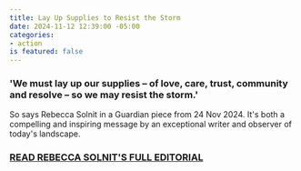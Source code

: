 ```yaml
---
title: Lay Up Supplies to Resist the Storm
date: 2024-11-12 12:39:00 -05:00
categories:
- action
is featured: false
---
```


### 'We must lay up our supplies – of love, care, trust, community and resolve – so we may resist the storm.'

So says Rebecca Solnit in a Guardian piece from 24 Nov 2024.  It's both a compelling and inspiring message by an exceptional writer and observer of today's landscape.

### [READ REBECCA SOLNIT'S FULL EDITORIAL](https://www.theguardian.com/world/2024/nov/09/authoritarians-like-trump-love-fear-defeatism-surrender-do-not-give-them-what-they-want?utm_term=672f5cedb6ced9852086c1670db0214e&utm_campaign=GuardianTodayUS&utm_source=esp&utm_medium=Email&CMP=GTUS_email)



